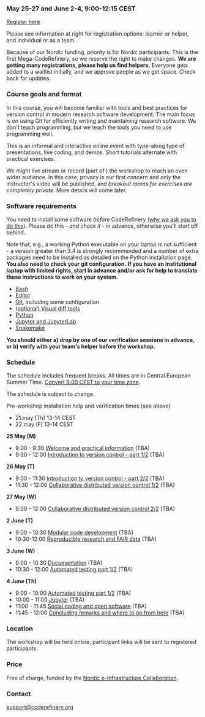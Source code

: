 

### May 25-27 and June 2-4, 9:00-12:15 CEST

<a class="btn btn-success" href="https://indico.neic.no/event/141/registrations/66/" data-mode="1" target="_blank">Register here</a>

Please see information at right for registration options: learner or
helper, and individual or as a team.

Because of our Nordic funding, priority is for Nordic participants.
This is the first Mega-CodeRefinery, so we reserve the right to make
changes.  **We are getting many registrations, please help us find
helpers.**  Everyone gets added to a waitlist initially, and we
approve people as we get space.  Check back for updates.



### Course goals and format

In this course, you will become familiar with tools and best practices
for version control in modern research software development. The main
focus is on using Git for efficiently writing and maintaining research
software.  We don't teach programming, but we teach the tools you need
to use programming well.

This is an informal and interactive online event with type-along type
of presentations, live coding, and demos. Short tutorials alternate
with practical exercises.

We might live stream or record (part of ) the workshop to reach an
even wider audience.  In this case, privacy is our first concern and
*only* the instructor's video will be published, and *breakout rooms
for exercises are completely private*.  More details will come later.


### Software requirements

You need to install some software *before* CodeRefinery ([why we ask
you to do
this](https://coderefinery.github.io/installation/#why-are-we-asking-participants-to-install-software)).
Please do this - *and check it* - in advance, otherwise you'll start off
behind.

Note that, e.g., a working Python executable on your laptop is not sufficient -
a version greater than 3.4 is strongly recommended and a number of extra
packages need to be installed as detailed on the Python installation
page.  **You also need to check your git configuration.**  **If you
have an institutional laptop with limited rights, start in advance
and/or ask for help to translate these instructions to work on your system.**

- [Bash](https://coderefinery.github.io/installation/bash/)
- [Editor](https://coderefinery.github.io/installation/editors/)
- [Git](https://coderefinery.github.io/installation/git/), including
  some configuration
- [(optional) Visual diff tools](https://coderefinery.github.io/installation/difftools/)
- [Python](https://coderefinery.github.io/installation/python/)
- [Jupyter and JupyterLab](https://coderefinery.github.io/installation/jupyter)
- [Snakemake](https://coderefinery.github.io/installation/snakemake)

**You should either a) drop by one of our verification sessions in
advance, or b) verify with your team's helper before the workshop.**


### Schedule

The schedule includes frequent breaks.  All times are in Central
European Summer Time.  [Convert 9:00 CEST to your time zone](https://arewemeetingyet.com/Stockholm/2020-05-25/09:00/CodeRefinery%20online#eyJ1cmwiOiJodHRwczovL2NvZGVyZWZpbmVyeS5naXRodWIuaW8vMjAyMC0wNS0yNS1vbmxpbmUvIn0=).

The schedule is subject to change.

Pre-workshop installation help and verification times (see above)
- 21.may (Th) 13-14 CEST
- 22.may (F)  13-14 CEST

**25 May (M)**
- 9:00 - 9:30
  [Welcome and practical information](https://github.com/coderefinery/workshop-intro/blob/master/README.md)
  (TBA)
- 9:30 - 12:00
  [Introduction to version control - part 1/2](https://coderefinery.github.io/git-intro/)
  (TBA)


**26 May (T)**
- 9:00 - 11:30
  [Introduction to version control - part 2/2](https://coderefinery.github.io/git-intro/)
  (TBA)
- 11:30 - 12:00
  [Collaborative distributed version control 1/2](https://coderefinery.github.io/git-collaborative/)
  (TBA)


**27 May (W)**
- 9:00 - 12:00
  [Collaborative distributed version control 2/2](https://coderefinery.github.io/git-collaborative/)
  (TBA)



**2 June (T)**
- 9:00 - 10:30
  [Modular code development](https://cicero.xyz/v3/remark/0.14.0/github.com/coderefinery/modular-code-development/master/talk.md)
  (TBA)
- 10:30-12:00
  [Reproducible research and FAIR data](https://coderefinery.github.io/reproducible-research/)
  (TBA)


**3 June (W)**
- 9:00 - 10:30
  [Documentation](https://coderefinery.github.io/documentation/)
  (TBA)
- 10:30 - 12:00
  [Automated testing part 1/2](https://coderefinery.github.io/testing/)
  (TBA)


**4 June (Th)**
- 9:00 - 10:00
  [Automated testing part 1/2](https://coderefinery.github.io/testing/)
  (TBA)
- 10:00 - 11:00
  [Jupyter](https://coderefinery.github.io/jupyter/)
  (TBA)
- 11:00 - 11:45
  [Social coding and open software](https://cicero.xyz/v3/remark/0.14.0/github.com/coderefinery/social-coding/master/talk.md)
  (TBA)
- 11:45 - 12:00
  [Concluding remarks and where to go from here](https://github.com/coderefinery/workshop-outro/blob/master/README.md)
  (TBA)


### Location

The workshop will be held online, participant links will be sent to
registered participants.


### Price

Free of charge, funded by the [Nordic e-Infrastructure
Collaboration](https://neic.no/).


### Contact

support@coderefinery.org
